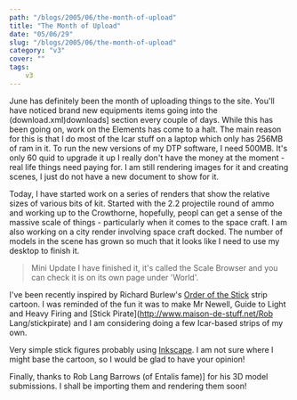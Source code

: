 ```yaml
---
path: "/blogs/2005/06/the-month-of-upload"
title: "The Month of Upload"
date: "05/06/29"
slug: "/blogs/2005/06/the-month-of-upload"
category: "v3"
cover: ""
tags:
    v3
---
```

June has definitely been the month of uploading things to the site. You'll have noticed brand new equipments items going into the (download.xml)downloads] section every couple of days. While this has been going on, work on the Elements has come to a halt. The main reason for this is that I do most of the Icar stuff on a laptop which only has 256MB of ram in it. To run the new versions of my DTP software, I need 500MB. It's only 60 quid to upgrade it up I really don't have the money at the moment - real life things need paying for. I am still rendering images for it and creating scenes, I just do not have a new document to show for it.

Today, I have started work on a series of renders that show the relative sizes of various bits of kit. Started with the 2.2 projectile round of ammo and working up to the Crowthorne, hopefully, peopl can get a sense of the massive scale of things - particularly when it comes to the space craft. I am also working on a city render involving space craft docked. The number of models in the scene has grown so much that it looks like I need to use my desktop to finish it.

> Mini Update I have finished it, it's called the Scale Browser and you can check it is on its own page under 'World'.

I've been recently inspired by Richard Burlew's [Order of the Stick](http://www.giantitp.com/index.html) strip cartoon. I was reminded of the fun it was to make Mr Newell, Guide to Light and Heavy Firing and [Stick Pirate](http://www.maison-de-stuff.net/Rob Lang/stickpirate) and I am considering doing a few Icar-based strips of my own. 

Very simple stick figures probably using [Inkscape](http://www.inkscape.org/). I am not sure where I might base the cartoon, so I would be glad to have your opinion!

Finally, thanks to Rob Lang Barrows (of Entalis fame)] for his 3D model submissions. I shall be importing them and rendering them soon! 